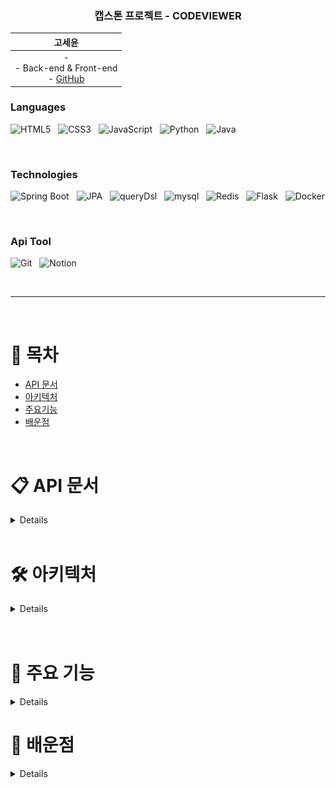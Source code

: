 <div align="center">


### 캡스톤 프로젝트 - CODEVIEWER

| &nbsp;&nbsp;&nbsp;&nbsp;&nbsp;&nbsp;&nbsp;&nbsp;&nbsp;&nbsp; 고세윤 &nbsp;&nbsp;&nbsp;&nbsp;&nbsp;&nbsp;&nbsp;&nbsp;&nbsp;&nbsp; |
|:---:|  
| - <br> - Back-end & Front-end  <br> - [GitHub](https://github.com/gosekose/codeviwer) |
</div>

### Languages

<p>
<img alt="HTML5" src ="https://img.shields.io/badge/HTML5-E34F26.svg?&style=for-the-badge&logo=HTML5&logoColor=white"/> </a> &nbsp
<img alt="CSS3" src ="https://img.shields.io/badge/CSS3-1572B6.svg?&style=for-the-badge&logo=CSS3&logoColor=white"/> </a> &nbsp
<img alt="JavaScript" src ="https://img.shields.io/badge/JavaScript-F7DF1E.svg?&style=for-the-badge&logo=JavaScript&logoColor=white"/> </a> &nbsp
<img alt="Python" src ="https://img.shields.io/badge/Python-3178C6.svg?&style=for-the-badge&logo=Python&logoColor=white"/> </a> &nbsp
<img alt="Java" src ="https://img.shields.io/badge/Java-007396.svg?&style=for-the-badge&logo=Java&logoColor=white"/>
</p>

<br>

### Technologies
<p>
<img alt="Spring Boot" src ="https://img.shields.io/badge/Spring Boot-6DB33F.svg?&style=for-the-badge&logo=springboot&logoColor=white"/> </a> &nbsp
<img alt="JPA" src ="https://img.shields.io/badge/jpa-6DB33F.svg?&style=for-the-badge&logo=jpa&logoColor=white"/> </a> &nbsp
<img alt="queryDsl" src ="https://img.shields.io/badge/querydsl-4479A1.svg?&style=for-the-badge&logo=querydsl&logoColor=white"/> </a> &nbsp
<img alt="mysql" src ="https://img.shields.io/badge/mysql-4479A1.svg?&style=for-the-badge&logo=mysql&logoColor=white"/> </a> &nbsp
<img alt="Redis" src ="https://img.shields.io/badge/Redis-DC382D.svg?&style=for-the-badge&logo=redis&logoColor=white"/> </a> &nbsp
<img alt="Flask" src ="https://img.shields.io/badge/Flask-000000.svg?&style=for-the-badge&logo=Flask&logoColor=white"/> </a> &nbsp
<img alt="Docker" src ="https://img.shields.io/badge/Docker-4479A1.svg?&style=for-the-badge&logo=Docker&logoColor=white"/>
</p>

<br>
 
### Api Tool
<p>
<img alt="Git" src ="https://img.shields.io/badge/Git-F05032.svg?&style=for-the-badge&logo=Git&logoColor=white"/>  </a> &nbsp
<img alt="Notion" src ="https://img.shields.io/badge/Notion-000000.svg?&style=for-the-badge&logo=Notion&logoColor=white"/>  </a> &nbsp
</p>

<br>

---

<br>

# 📝 목차
- [API 문서](#api)
- [아키텍처](#structure)
- [주요기능](#result)
- [배운점](#result)


</details>

<br>

# 📋 API 문서  <a name = "api"></a>

<details>

[API 문서 링크] 

</details>

<br>

# 🛠 아키텍처  <a name = "structure"></a>

<details>

<div align="center">
 <img src="./img/structure.png" alt="structure" style="height:500px; width:700px">
 <img src="./img/erd.png" alt="erd" style="height:700px; width:700px">
 <img src="./img/usecase.png" alt="usecase" style="height:800px; width:700px">
</div>

+ 프론트
    - Tymeleaf를 활용한 Server Side Rendering 
    
+ 백엔드
    - Spring 기반 서버
    - DDD 기반 설계
    - 데이터 접근 기술은 JPA와 복잡한 동적 쿼리의 경우 Querydsl 사용
    - 현재 70개의 단위, 통합 테스트
    - DB는 H2(MySQL)과 Rredis 사용
    
+ AI
    - Flask 기반 API 서버

</details>

<br>


</details>

<br>


# 💎 주요 기능 <a name = "feat"></a>


<details>
   
<div align="center">
 <img src="./img/home.png" alt="feat" style="height:400px; width:700px">
</div>

## 온라인 과제 시험, 과제 수행 환경을 제공하는 웹 프로젝트
+ 배경 
    - 온라인 시험 플랫폼이 다수 존재하지만, 사용자 개별 코딩 과제나 시험을 치뤄야할 때 활용 가능한 오픈소스 시험 플랫폼을 제공하고자 함
  
+ 기능
    - 유저는 다양한 그룹을 생성, 그룹 회원 가입 승인 및 강퇴, 그룹 문제 풀이 차트 정보 제공
    - Java와 Python으로 해결 가능한 알고리즘 문제나 코딩 과제 생성, 문제 테스트 환경 제공 
    - 문제 푼 후 결과 확인, 문제 풀이에 대한 다양한 차트 정보 및 질문 게시판 제공


## 공통

### 유저 가입
<div align="center">
 <img src="./img/login.png" alt="structure" style="height:400px; width:700px">
</div>

유저는 로그인을 할 수 있습니다.

### 프로필 등록
<div align="center">
 <img src="./img/profile.png" alt="structure" style="height:400px; width:700px">
 <img src="./img/profile2.png" alt="structure" style="height:400px; width:700px">
</div>

유저는 프로필을 설정할 수 있습니다.


## 그룹 호스트

### 그룹 생성
<div align="center">
 <img src="./img/group-register.png" alt="structure" style="height:400px; width:700px">
</div>

1. 공개 설정 및 비공개 설정으로 그룹을 개설할 수 있습니다.

### 그룹 생성
<div align="center">
 <img src="./img/admin-group-register.png" alt="structure" style="height:400px; width:700px">
</div>

1. 공개 설정 및 비공개 설정으로 그룹을 개설할 수 있습니다.


### 그룹 관리
<div align="center">
 <img src="./img/admin-group-manage.png" alt="structure" style="height:400px; width:700px">
 <img src="./img/admin-member-join.png" alt="structure" style="height:400px; width:700px">
 <img src="./img/admin-member-list.png" alt="structure" style="height:400px; width:700px">
</div>

1. 그룹 호스트는 그룹의 가입 신청 관리, 회원 관리, 문제 관리, 그룹 관리를 진행할 수 있습니다.
2. 그룹 호스트는 가입 신청한 회원을 승인/거부 할 수 있습니다.
3. 그룹 호스트는 가입한 회원의 리스트를 볼 수 있습니다.


### 문제 생성
<div align="center">
 <img src="./img/create-problem1.png" alt="structure" style="height:400px; width:700px">
 <img src="./img/create-problem2.png" alt="structure" style="height:400px; width:700px">
 <img src="./img/create-problem3.png" alt="structure" style="height:400px; width:700px">
 <img src="./img/create-problem4.png" alt="structure" style="height:400px; width:700px">
</div>

1. 그룹 호스트는 문제 이름, 문제 설명, 입출력 설정으로 문제를 생성할 수 있습니다.
2. 문제의 정합성을 확인하기 위해 문제의 해답에 해당하는 소스와 입출력 파일(zip) 테스트를 제공하고, 입출력 zip 파일은 자동 압축해제하여 저장됩니다.
3. 각 언어에 맞는 api 서버 호출을 통해 서버 테스트를 진행합니다.
4. 미리보기 기능을 제공합니다.

### 응시자 정보 열람
<div align="center">
 <img src="./img/admin-solve-chart.png" alt="structure" style="height:400px; width:700px">
</div>

1. 응시자의 문제 해결 시도, 점수 등을 차트로 확인할 수 있습니다.

## 그룹 회원

### 그룹 찾기 밎 가입
<div align="center">
 <img src="./img/user-group-search.png" alt="structure" style="height:400px; width:700px">
</div>

1. 유저는 그룹을 찾거나 가입 신청할 수 있습니다. 자동 가입 여부에 따라 바로 가입이 될 수 있습니다.

### 문제 풀기
<div align="center">
 <img src="./img/user-solve.png" alt="structure" style="height:400px; width:700px">
</div>

1. 유저는 출제자의 문제 풀이 가능 언어에 따라 해당 언어로 문제를 직접 작성하거나 파일을 제출할 수 있습니다.

### 질문 등록
<div align="center">
 <img src="./img/user-qna1.png" alt="structure" style="height:400px; width:700px">
 <img src="./img/user-qna2.png" alt="structure" style="height:400px; width:700px">
 <img src="./img/user-qna3.png" alt="structure" style="height:400px; width:700px">
</div>

1. 유저는 문제 질문시 팝업창 제공하고 그 외의 버그 신고, 시스템 질문 등을 할 수 있습니다.
2. 질문 등록은 공개/비공개 익명 등록 등을 제공합니다.


</details>



# 📌 배운점 <a name = "result"></a>

<details>
</details>

<br>


